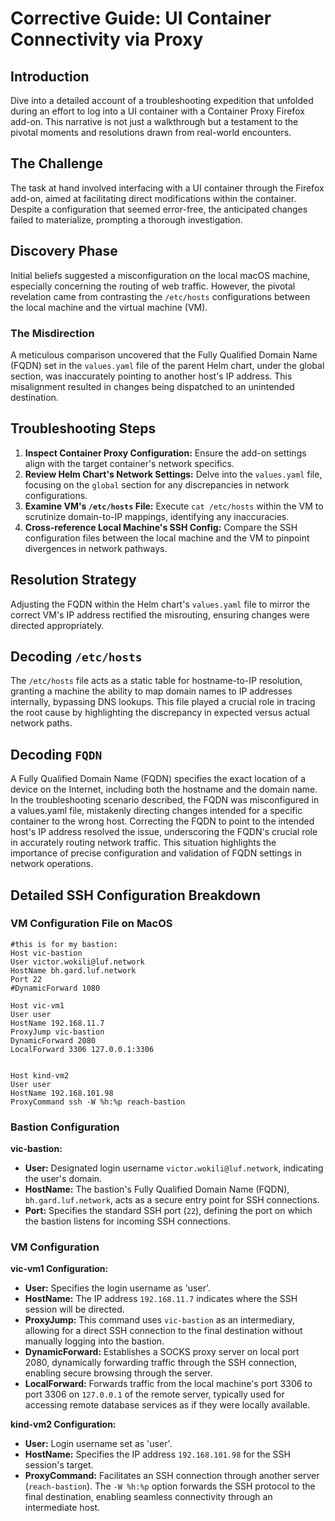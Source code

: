 
# Corrective Guide: UI Container Connectivity via Proxy

## Introduction

Dive into a detailed account of a troubleshooting expedition that unfolded during an effort to log into a UI container with a Container Proxy Firefox add-on. This narrative is not just a walkthrough but a testament to the pivotal moments and resolutions drawn from real-world encounters.

## The Challenge

The task at hand involved interfacing with a UI container through the Firefox add-on, aimed at facilitating direct modifications within the container. Despite a configuration that seemed error-free, the anticipated changes failed to materialize, prompting a thorough investigation.

## Discovery Phase

Initial beliefs suggested a misconfiguration on the local macOS machine, especially concerning the routing of web traffic. However, the pivotal revelation came from contrasting the `/etc/hosts` configurations between the local machine and the virtual machine (VM).

### The Misdirection

A meticulous comparison uncovered that the Fully Qualified Domain Name (FQDN) set in the `values.yaml` file of the parent Helm chart, under the global section, was inaccurately pointing to another host's IP address. This misalignment resulted in changes being dispatched to an unintended destination.

## Troubleshooting Steps

1. **Inspect Container Proxy Configuration:** Ensure the add-on settings align with the target container's network specifics.
2. **Review Helm Chart's Network Settings:** Delve into the `values.yaml` file, focusing on the `global` section for any discrepancies in network configurations.
3. **Examine VM's `/etc/hosts` File:** Execute `cat /etc/hosts` within the VM to scrutinize domain-to-IP mappings, identifying any inaccuracies.
4. **Cross-reference Local Machine's SSH Config:** Compare the SSH configuration files between the local machine and the VM to pinpoint divergences in network pathways.

## Resolution Strategy

Adjusting the FQDN within the Helm chart's `values.yaml` file to mirror the correct VM's IP address rectified the misrouting, ensuring changes were directed appropriately.

## Decoding `/etc/hosts`

The `/etc/hosts` file acts as a static table for hostname-to-IP resolution, granting a machine the ability to map domain names to IP addresses internally, bypassing DNS lookups. This file played a crucial role in tracing the root cause by highlighting the discrepancy in expected versus actual network paths.

## Decoding `FQDN`

A Fully Qualified Domain Name (FQDN) specifies the exact location of a device on the Internet, including both the hostname and the domain name. In the troubleshooting scenario described, the FQDN was misconfigured in a values.yaml file, mistakenly directing changes intended for a specific container to the wrong host. Correcting the FQDN to point to the intended host's IP address resolved the issue, underscoring the FQDN's crucial role in accurately routing network traffic. This situation highlights the importance of precise configuration and validation of FQDN settings in network operations.

## Detailed SSH Configuration Breakdown

### VM Configuration File on MacOS
```
#this is for my bastion:
Host vic-bastion
User victor.wokili@luf.network
HostName bh.gard.luf.network
Port 22
#DynamicForward 1080

Host vic-vm1
User user
HostName 192.168.11.7
ProxyJump vic-bastion
DynamicForward 2080
LocalForward 3306 127.0.0.1:3306


Host kind-vm2
User user
HostName 192.168.101.98
ProxyCommand ssh -W %h:%p reach-bastion

```

### Bastion Configuration
**vic-bastion:**
- **User:** Designated login username `victor.wokili@luf.network`, indicating the user's domain.
- **HostName:** The bastion's Fully Qualified Domain Name (FQDN), `bh.gard.luf.network`, acts as a secure entry point for SSH connections.
- **Port:** Specifies the standard SSH port (`22`), defining the port on which the bastion listens for incoming SSH connections.


### VM Configuration
**vic-vm1 Configuration:**
- **User:** Specifies the login username as 'user'.
- **HostName:** The IP address `192.168.11.7` indicates where the SSH session will be directed.
- **ProxyJump:** This command uses `vic-bastion` as an intermediary, allowing for a direct SSH connection to the final destination without manually logging into the bastion.
- **DynamicForward:** Establishes a SOCKS proxy server on local port 2080, dynamically forwarding traffic through the SSH connection, enabling secure browsing through the server.
- **LocalForward:** Forwards traffic from the local machine's port 3306 to port 3306 on `127.0.0.1` of the remote server, typically used for accessing remote database services as if they were locally available.

**kind-vm2 Configuration:**
- **User:** Login username set as 'user'.
- **HostName:** Specifies the IP address `192.168.101.98` for the SSH session's target.
- **ProxyCommand:** Facilitates an SSH connection through another server (`reach-bastion`). The `-W %h:%p` option forwards the SSH protocol to the final destination, enabling seamless connectivity through an intermediate host.

